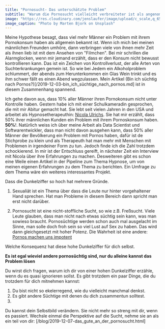 ```yaml
---
title: "Pornosucht- Das unterschätzte Problem"
subtitle: "Warum die Pornosucht vielleicht verbreiteter ist als angenommen"
image: "https://res.cloudinary.com/jenslaufer/image/upload/c_scale,q_65,w_800/v1580918965/marten-bjork-rH8O0FHFpfw-unsplash.jpg"
image_caption: "Photo by Marten Bjork on Unsplash"
---
```


Meine Hypothese besagt, dass viel mehr Männer ein Problem mit ihrem Pornokonsum haben als allgemein bekannt ist.
Wenn ich mich bei meinen männlichen Freunden umhöre, dann verbringen viele von ihnen mehr Zeit als ihnen lieb ist mit dem Ansehen von "Filmchen".
Bei mir schrillen die Alarmglocken, wenn mir jemand erzählt, dass er den Konsum nicht bewusst kontrollieren kann. Das ist ein Zeichen von
Kontrollverlust, der alle Arten von Suchterkrankungen gemein ist. So wie bei Jedem ein Alkoholproblem schlummert, der abends zum Herunterkommen ein Glas Wein trinkt und es ihm
schwer fällt es einen Abend wegzulassen. Mein Artikel (Bin ich süchtig nach Pornos?)[/2019-12-03-bin_ich_süchtige_nach_pornos.md] ist in diesem Zusammenhang spannend.

Ich gehe davon aus, dass 10% aller Männer ihren Pornokonsum nicht unter Kontrolle haben. Gestern habe ich mit einer Schulkameradin gesprochen, die mit mir Abitur gemacht hat. Sie lebt seit vielen Jahren in den USA und arbeitet als Hypnosetherapeuthin: [Nicola Ulrichs](https://www.nicolaulrichs.com/).
Sie hat mir erzählt, dass 50% ihrer männlichen Kunden ein Problem mit ihrem Pornoskonsum haben. **50%**!. Natürlich weiss ich über meine Arbeit als Data Scientist und Softwarentwickler, dass man nicht davon ausgehen kann, dass 50% aller Männer der Bevölkerung ein Problem mit Pornos haben, dafür ist de Stichprobe zu klein und als Therapeuth hat man mehr mit Menschen mit Problemen in irgendeiner Form zu tun. Jedoch finde ich die Zahl trotzdem schockierend. In mir ist der Entschluss gereift, in nächster Zeit ein Interview mit Nicola über ihre Erfahrungen zu machen. Desweiteren gibt es schon eine Weile einen Artikel in der Pipeline zum Thema Hypnose, um von meinen eigenen Erfahrungen zu dem Thema zu berichten. Ein Umfrage zu dem Thema wäre ein weiteres interessantes Projekt.

Dass die Dunkelziffer so hoch hat mehrere Gründe.

1. Sexualiät ist ein Thema über dass die Leute nur hinter vorgehaltener Hand sprechen. Hat man Probleme in diesem Bereich dann spricht man erst nicht darüber.

2. Pornosucht ist eine nicht-stoffliche Sucht, so wie z.B. Freßsucht. Viele Leute glauben, dass man nicht nach etwas süchtig sein kann, was man sowieso braucht. Pornosüchtige werden schon auch mal ausgelacht im Sinne, man solle doch froh sein so viel Lust auf Sex zu haben.
   Das wird dann gleichgesetzt mit hoher Potenz. Die Wahrheit ist eine andere: [Pornos machen uns impotent](/blog/2020-02-12-impotenz_durch_pornos.html)

Welche Konsequenz hat diese hohe Dunkelziffer für dich selbst.

**Es ist egal wieviel andere pornosüchtig sind, nur du alleine kannst das Problem lösen**

Du wirst dich fragen, warum ich dir von einer hohen Dunkelziffer erzähle, wenn du es quasi ignorieren sollst. Es gibt trotzdem ein paar Dinge, die du trotzdem für dich mitnehmen kannst:

1. Du bist nicht so ekelerregend, wie du vielleicht manchmal denkst.
2. Es gibt andere Süchtige mit denen du dich zusammentun solltest.
3.

Du kannst dein Selbstbild verändern. Sie nicht mehr so streng mit dir, wenn es passiert.
Wechsle einmal die Perspektive auf die Sucht, nehme sie an als ein teil von dir: [/blog/2019-12-07-das_gute_an_der_pornosucht.html]
